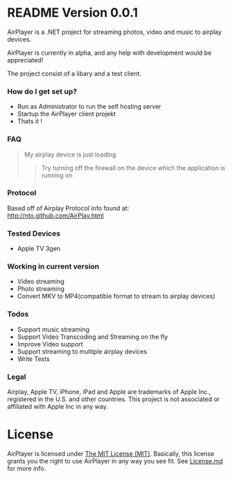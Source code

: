 # README Version 0.0.1 #

AirPlayer is a .NET project for streaming photos, video and music to airplay devices. 

AirPlayer is currently in alpha, and any help with development would be appreciated!

The project consist of a libary and a test client. 

### How do I get set up? ###

* Run as Administrator to run the self hosting server
* Startup the AirPlayer client projekt
* Thats it !

### FAQ ###

> My airplay device is just loading
>> Try turning off the firewall on the device which the application is running on

### Protocol ###
Based off of Airplay Protocol info found at:
http://nto.github.com/AirPlay.html

### Tested Devices ###
* Apple TV 3gen

### Working in current version ###
 - Video streaming
 - Photo streaming
 - Convert MKV to MP4(compatible format to stream to airplay devices)
 
### Todos ###
 - Support music streaming
 - Support Video Transcoding and Streaming on the fly
 - Improve Video support
 - Support streaming to multiple airplay devices
 - Write Tests

### Legal ###
Airplay, Apple TV, iPhone, iPad and Apple are trademarks of Apple Inc., registered in the U.S. and other countries. This project is not associated or affiliated with Apple Inc in any way.

License
====

AirPlayer is licensed under [The MIT License (MIT)][1]. Basically, this license grants you the right to use AirPlayer in any way you see fit. See [License.md](/License.md) for more info.

[1]: https://opensource.org/licenses/MIT
